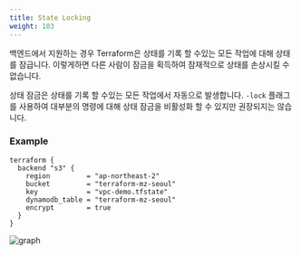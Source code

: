 ```yaml
---
title: State Locking
weight: 103
---
```


백엔드에서 지원하는 경우 Terraform은 상태를 기록 할 수있는 모든 작업에 대해 상태를 잠급니다. 이렇게하면 다른 사람이 잠금을 획득하여 잠재적으로 상태를 손상시킬 수 없습니다.

상태 잠금은 상태를 기록 할 수있는 모든 작업에서 자동으로 발생합니다. `-lock` 플래그를 사용하여 대부분의 명령에 대해 상태 잠금을 비활성화 할 수 있지만 권장되지는 않습니다.

### Example

```hcl
terraform {
  backend "s3" {
    region         = "ap-northeast-2"
    bucket         = "terraform-mz-seoul"
    key            = "vpc-demo.tfstate"
    dynamodb_table = "terraform-mz-seoul"
    encrypt        = true
  }
}
```

![graph](../../state/images/locking.png)
